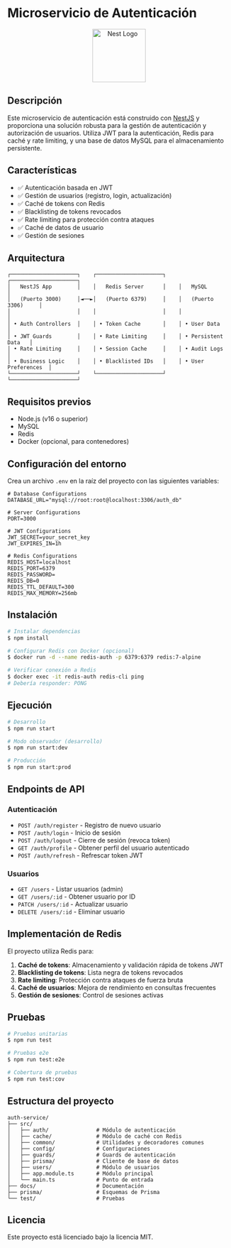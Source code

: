 # Microservicio de Autenticación

<p align="center">
  <img src="https://nestjs.com/img/logo-small.svg" width="120" alt="Nest Logo" />
</p>

## Descripción

Este microservicio de autenticación está construido con [NestJS](https://github.com/nestjs/nest) y proporciona una solución robusta para la gestión de autenticación y autorización de usuarios. Utiliza JWT para la autenticación, Redis para caché y rate limiting, y una base de datos MySQL para el almacenamiento persistente.

## Características

- ✅ Autenticación basada en JWT
- ✅ Gestión de usuarios (registro, login, actualización)
- ✅ Caché de tokens con Redis
- ✅ Blacklisting de tokens revocados
- ✅ Rate limiting para protección contra ataques
- ✅ Caché de datos de usuario
- ✅ Gestión de sesiones

## Arquitectura

```
┌─────────────────────┐    ┌─────────────────────┐    ┌─────────────────────┐
│   NestJS App        │    │   Redis Server      │    │   MySQL             │
│   (Puerto 3000)     │◄──►│   (Puerto 6379)     │    │   (Puerto 3306)     │
│                     │    │                     │    │                     │
│ • Auth Controllers  │    │ • Token Cache       │    │ • User Data         │
│ • JWT Guards        │    │ • Rate Limiting     │    │ • Persistent Data   │
│ • Rate Limiting     │    │ • Session Cache     │    │ • Audit Logs        │
│ • Business Logic    │    │ • Blacklisted IDs   │    │ • User Preferences  │
└─────────────────────┘    └─────────────────────┘    └─────────────────────┘
```

## Requisitos previos

- Node.js (v16 o superior)
- MySQL
- Redis
- Docker (opcional, para contenedores)

## Configuración del entorno

Crea un archivo `.env` en la raíz del proyecto con las siguientes variables:

```
# Database Configurations
DATABASE_URL="mysql://root:root@localhost:3306/auth_db"

# Server Configurations
PORT=3000

# JWT Configurations
JWT_SECRET=your_secret_key
JWT_EXPIRES_IN=1h

# Redis Configurations
REDIS_HOST=localhost
REDIS_PORT=6379
REDIS_PASSWORD=
REDIS_DB=0
REDIS_TTL_DEFAULT=300
REDIS_MAX_MEMORY=256mb
```

## Instalación

```bash
# Instalar dependencias
$ npm install

# Configurar Redis con Docker (opcional)
$ docker run -d --name redis-auth -p 6379:6379 redis:7-alpine

# Verificar conexión a Redis
$ docker exec -it redis-auth redis-cli ping
# Debería responder: PONG
```

## Ejecución

```bash
# Desarrollo
$ npm run start

# Modo observador (desarrollo)
$ npm run start:dev

# Producción
$ npm run start:prod
```

## Endpoints de API

### Autenticación

- `POST /auth/register` - Registro de nuevo usuario
- `POST /auth/login` - Inicio de sesión
- `POST /auth/logout` - Cierre de sesión (revoca token)
- `GET /auth/profile` - Obtener perfil del usuario autenticado
- `POST /auth/refresh` - Refrescar token JWT

### Usuarios

- `GET /users` - Listar usuarios (admin)
- `GET /users/:id` - Obtener usuario por ID
- `PATCH /users/:id` - Actualizar usuario
- `DELETE /users/:id` - Eliminar usuario

## Implementación de Redis

El proyecto utiliza Redis para:

1. **Caché de tokens**: Almacenamiento y validación rápida de tokens JWT
2. **Blacklisting de tokens**: Lista negra de tokens revocados
3. **Rate limiting**: Protección contra ataques de fuerza bruta
4. **Caché de usuarios**: Mejora de rendimiento en consultas frecuentes
5. **Gestión de sesiones**: Control de sesiones activas

## Pruebas

```bash
# Pruebas unitarias
$ npm run test

# Pruebas e2e
$ npm run test:e2e

# Cobertura de pruebas
$ npm run test:cov
```

## Estructura del proyecto

```
auth-service/
├── src/
│   ├── auth/               # Módulo de autenticación
│   ├── cache/              # Módulo de caché con Redis
│   ├── common/             # Utilidades y decoradores comunes
│   ├── config/             # Configuraciones
│   ├── guards/             # Guards de autenticación
│   ├── prisma/             # Cliente de base de datos
│   ├── users/              # Módulo de usuarios
│   ├── app.module.ts       # Módulo principal
│   └── main.ts             # Punto de entrada
├── docs/                   # Documentación
├── prisma/                 # Esquemas de Prisma
└── test/                   # Pruebas
```

## Licencia

Este proyecto está licenciado bajo la licencia MIT.
